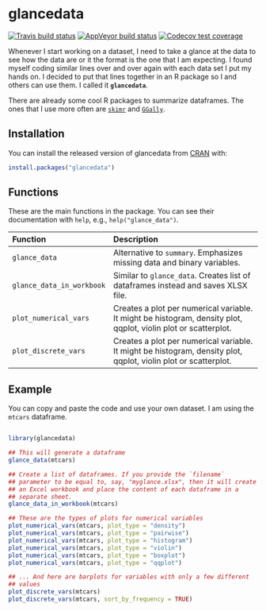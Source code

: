 
<!-- README.md is generated from README.Rmd. Please edit that file -->
glancedata
==========

<!-- badges: start -->
[![Travis build status](https://travis-ci.org/gbasulto/glancedata.svg?branch=master)](https://travis-ci.org/gbasulto/glancedata) [![AppVeyor build status](https://ci.appveyor.com/api/projects/status/github/gbasulto/glancedata?branch=master&svg=true)](https://ci.appveyor.com/project/gbasulto/glancedata) [![Codecov test coverage](https://codecov.io/gh/gbasulto/glancedata/branch/master/graph/badge.svg)](https://codecov.io/gh/gbasulto/glancedata?branch=master) <!-- badges: end -->

Whenever I start working on a dataset, I need to take a glance at the data to see how the data are or it the format is the one that I am expecting. I found myself coding similar lines over and over again with each data set I put my hands on. I decided to put that lines together in an R package so I and others can use them. I called it **`glancedata`**.

There are already some cool R packages to summarize dataframes. The ones that I use more often are [`skimr`](https://github.com/ropensci/skimr) and [`GGally`](https://ggobi.github.io/ggally/).

Installation
------------

You can install the released version of glancedata from [CRAN](https://CRAN.R-project.org) with:

``` r
install.packages("glancedata")
```

Functions
---------

These are the main functions in the package. You can see their documentation with `help`, e.g., `help("glance_data")`.

| Function                  | Description                                                                                                     |
|:--------------------------|:----------------------------------------------------------------------------------------------------------------|
| `glance_data`             | Alternative to `summary`. Emphasizes missing data and binary variables.                                         |
| `glance_data_in_workbook` | Similar to `glance_data`. Creates list of dataframes instead and saves XLSX file.                               |
| `plot_numerical_vars`     | Creates a plot per numerical variable. It might be histogram, density plot, qqplot, violin plot or scatterplot. |
| `plot_discrete_vars`      | Creates a plot per numerical variable. It might be histogram, density plot, qqplot, violin plot or scatterplot. |

Example
-------

You can copy and paste the code and use your own dataset. I am using the `mtcars` dataframe.

``` r

library(glancedata)

## This will generate a dataframe
glance_data(mtcars)

## Create a list of dataframes. If you provide the `filename` 
## parameter to be equal to, say, "myglance.xlsx", then it will create
## an Excel workbook and place the content of each dataframe in a 
## separate sheet.
glance_data_in_workbook(mtcars)

## These are the types of plots for numerical variables
plot_numerical_vars(mtcars, plot_type = "density")
plot_numerical_vars(mtcars, plot_type = "pairwise")
plot_numerical_vars(mtcars, plot_type = "histogram")
plot_numerical_vars(mtcars, plot_type = "violin")
plot_numerical_vars(mtcars, plot_type = "boxplot")
plot_numerical_vars(mtcars, plot_type = "qqplot")

## ... And here are barplots for variables with only a few different 
## values
plot_discrete_vars(mtcars)
plot_discrete_vars(mtcars, sort_by_frequency = TRUE)
```
